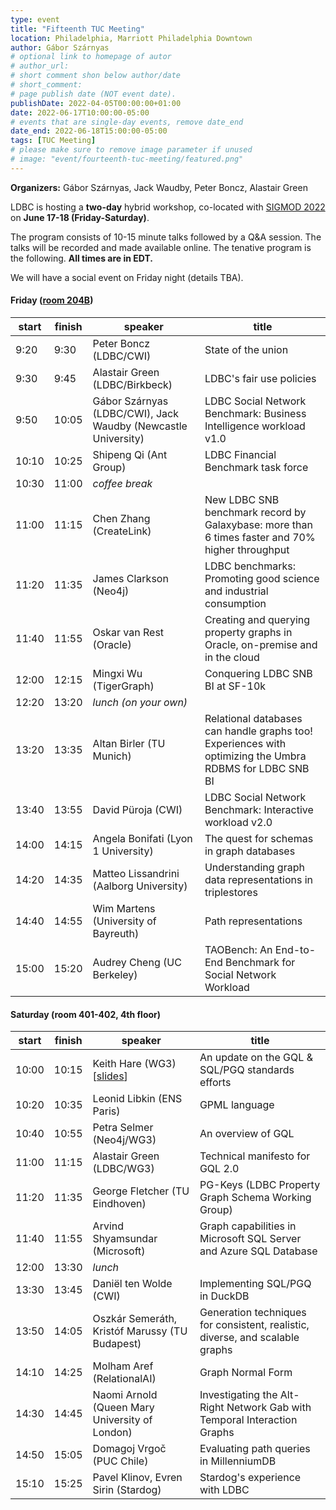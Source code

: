 ```yaml
---
type: event
title: "Fifteenth TUC Meeting"
location: Philadelphia, Marriott Philadelphia Downtown
author: Gábor Szárnyas
# optional link to homepage of autor
# author_url:
# short comment shon below author/date
# short_comment:
# page publish date (NOT event date).
publishDate: 2022-04-05T00:00:00+01:00
date: 2022-06-17T10:00:00-05:00
# events that are single-day events, remove date_end
date_end: 2022-06-18T15:00:00-05:00
tags: [TUC Meeting]
# please make sure to remove image parameter if unused
# image: "event/fourteenth-tuc-meeting/featured.png"
---
```


**Organizers:** Gábor Szárnyas, Jack Waudby, Peter Boncz, Alastair Green

LDBC is hosting a **two-day** hybrid workshop, co-located with [SIGMOD 2022](https://2022.sigmod.org/venue.shtml) on **June 17-18 (Friday-Saturday)**.

The program consists of 10-15 minute talks followed by a Q&A session. The talks will be recorded and made available online.
The tenative program is the following. **All times are in EDT.**

We will have a social event on Friday night (details TBA).

#### Friday ([room 204B](https://2022.sigmod.org/program.shtml))

| start | finish | speaker                                                       | title                                                                                           |
|-------|--------|---------------------------------------------------------------|-------------------------------------------------------------------------------------------------|
| 9:20  | 9:30   | Peter Boncz (LDBC/CWI)                                        | State of the union                                                                              |
| 9:30  | 9:45   | Alastair Green (LDBC/Birkbeck)                                | LDBC's fair use policies                                                                        |
| 9:50  | 10:05  | Gábor Szárnyas (LDBC/CWI), Jack Waudby (Newcastle University) | LDBC Social Network Benchmark: Business Intelligence workload v1.0                              |
| 10:10 | 10:25  | Shipeng Qi (Ant Group)                                        | LDBC Financial Benchmark task force                                                             |
| 10:30 | 11:00  | _coffee break_                                                |                                                                                                 |
| 11:00 | 11:15  | Chen Zhang (CreateLink)                                       | New LDBC SNB benchmark record by Galaxybase: more than 6 times faster and 70% higher throughput |
| 11:20 | 11:35  | James Clarkson (Neo4j)                                        | LDBC benchmarks: Promoting good science and industrial consumption                              |
| 11:40 | 11:55  | Oskar van Rest (Oracle)                                       | Creating and querying property graphs in Oracle, on-premise and in the cloud                    |
| 12:00 | 12:15  | Mingxi Wu (TigerGraph)                                        | Conquering LDBC SNB BI at SF-10k                                                                |
| 12:20 | 13:20  | _lunch (on your own)_                                         |                                                                                                 |
| 13:20 | 13:35  | Altan Birler (TU Munich)                                      | Relational databases can handle graphs too! Experiences with optimizing the Umbra RDBMS for LDBC SNB BI |
| 13:40 | 13:55  | David Püroja (CWI)                                            | LDBC Social Network Benchmark: Interactive workload v2.0                                        |
| 14:00 | 14:15  | Angela Bonifati (Lyon 1 University)                           | The quest for schemas in graph databases                                                        |
| 14:20 | 14:35  | Matteo Lissandrini (Aalborg University)                       | Understanding graph data representations in triplestores                                        |
| 14:40 | 14:55  | Wim Martens (University of Bayreuth)                          | Path representations                                                                            |
| 15:00 | 15:20  | Audrey Cheng	(UC Berkeley)                                    | TAOBench: An End-to-End Benchmark for Social Network Workload                                   |


#### Saturday (room 401-402, 4th floor)

| start | finish | speaker                                                  | title                                                                                 |
|-------|--------|----------------------------------------------------------|---------------------------------------------------------------------------------------|
| 10:00	| 10:15  | Keith Hare (WG3) [[slides](attachments/keith-hare-property-graph-standards-process-and-timing.pdf)]                                        | An update on the GQL & SQL/PGQ standards efforts                                      |
| 10:20	| 10:35  | Leonid Libkin (ENS Paris)                                | GPML language                                                                         |
| 10:40	| 10:55  | Petra Selmer (Neo4j/WG3)                                 | An overview of GQL                                                                    |
| 11:00	| 11:15  | Alastair Green (LDBC/WG3)                                | Technical manifesto for GQL 2.0                                                       |
| 11:20	| 11:35  | George Fletcher (TU Eindhoven)                           | PG-Keys (LDBC Property Graph Schema Working Group)                                    |
| 11:40	| 11:55  | Arvind Shyamsundar (Microsoft)                           | Graph capabilities in Microsoft SQL Server and Azure SQL Database                     |
| 12:00	| 13:30  | _lunch_                                                  |                                                                                       |
| 13:30	| 13:45  | Daniël ten Wolde (CWI)                                   | Implementing SQL/PGQ in DuckDB                                                        |
| 13:50	| 14:05  | Oszkár Semeráth, Kristóf Marussy (TU Budapest)           | Generation techniques for consistent, realistic, diverse, and scalable graphs         |
| 14:10	| 14:25  | Molham Aref (RelationalAI)                               | Graph Normal Form                                                                     |
| 14:30	| 14:45  | Naomi Arnold (Queen Mary University of London)           | Investigating the Alt-Right Network Gab with Temporal Interaction Graphs              |
| 14:50	| 15:05  | Domagoj Vrgoč (PUC Chile)                                | Evaluating path queries in MillenniumDB                                               |
| 15:10	| 15:25  | Pavel Klinov, Evren Sirin (Stardog)                      | Stardog's experience with LDBC                                                        |
